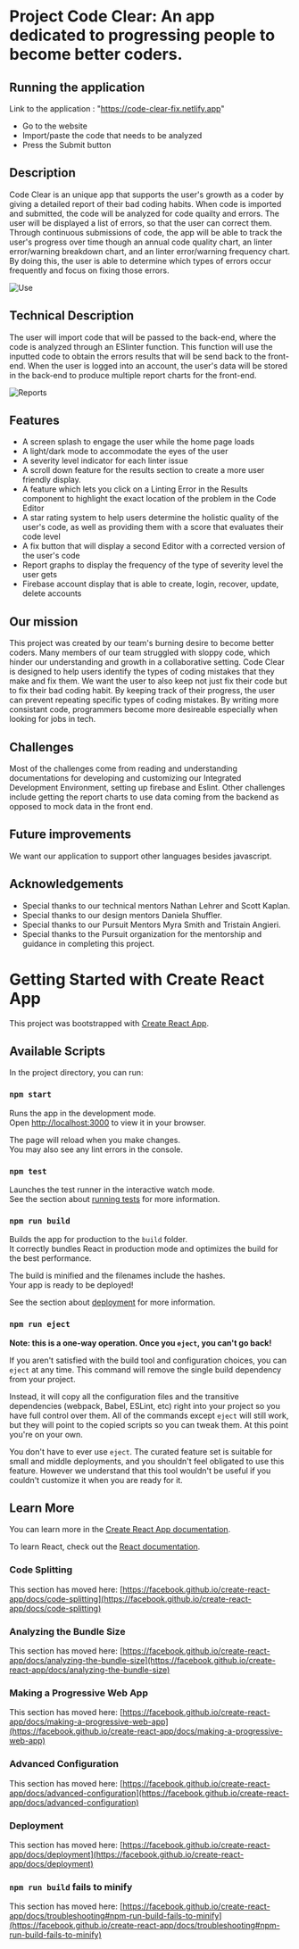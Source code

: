# Project Code Clear: An app dedicated to progressing people to become better coders.


## Running the application

Link to the application : "https://code-clear-fix.netlify.app"

  * Go to the website
  * Import/paste the code that needs to be analyzed
  * Press the Submit button


## Description

Code Clear is an unique app that supports the user's growth as a coder by giving a detailed report of their bad coding habits. When code is imported and submitted, the code will be analyzed for code quailty and errors. The user will be displayed a list of errors, so that the user can correct them. Through continuous submissions of code, the app will be able to track the user's progress over time though an annual code quality chart, an linter error/warning breakdown chart, and an linter error/warning frequency chart. By doing this, the user is able to determine which types of errors occur frequently and focus on fixing those errors.

![Use](https://media.giphy.com/media/vt7FEIIDOcyeOZtlbp/giphy.gif)

## Technical Description

The user will import code that will be passed to the back-end, where the code is analyzed through an ESlinter function. This function will use the inputted code to obtain the errors results that will be send back to the front-end. When the user is logged into an account, the user's data will be stored in the back-end to produce multiple report charts for the front-end.

![Reports](https://media.giphy.com/media/ni4JjNQBUUsdWMVixH/giphy.gif)

## Features

   * A screen splash to engage the user while the home page loads
   * A light/dark mode to accommodate the eyes of the user
   * A severity level indicator for each linter issue
   * A scroll down feature for the results section to create a more user friendly display.
   * A feature which lets you click on a Linting Error in the Results component to highlight the  exact location of the problem in the Code Editor
   * A star rating system to help users determine the holistic quality of the user's code, as well as providing them with a score that evaluates their code level
   * A fix button that will display a second Editor with a corrected version of the user's code
   * Report graphs to display the frequency of the type of severity level the user gets
   * Firebase account display that is able to create, login, recover, update, delete accounts

## Our mission

This project was created by our team's burning desire to become better coders. Many members of our team struggled with sloppy code, which hinder our understanding and growth in a collaborative setting. Code Clear is designed to help users identify the types of coding mistakes that they make and fix them. We want the user to also keep not just fix their code but to fix their bad coding habit. By keeping track of their progress, the user can prevent repeating specific types of coding mistakes. By writing more consistant code, programmers become more desireable especially when looking for jobs in tech.

## Challenges

Most of the challenges come from reading and understanding documentations for developing and customizing our Integrated Development Environment, setting up firebase and Eslint. Other challenges include getting the report charts to use data coming from the backend as opposed to mock data in the front end.

## Future improvements

We want our application to support other languages besides javascript.

## Acknowledgements

   * Special thanks to our technical mentors Nathan Lehrer and Scott Kaplan.
   * Special thanks to our design mentors Daniela Shuffler.
   * Special thanks to our Pursuit Mentors Myra Smith and Tristain Angieri.
   * Special thanks to the Pursuit organization for the mentorship and guidance in completing this project.  




   

# Getting Started with Create React App

This project was bootstrapped with [Create React App](https://github.com/facebook/create-react-app).

## Available Scripts

 In the project directory, you can run:

### `npm start`

Runs the app in the development mode.\
Open [http://localhost:3000](http://localhost:3000) to view it in your browser.

The page will reload when you make changes.\
You may also see any lint errors in the console.

### `npm test`

Launches the test runner in the interactive watch mode.\
See the section about [running tests](https://facebook.github.io/create-react-app/docs/running-tests) for more information.

### `npm run build`

Builds the app for production to the `build` folder.\
It correctly bundles React in production mode and optimizes the build for the best performance.

The build is minified and the filenames include the hashes.\
Your app is ready to be deployed!

See the section about [deployment](https://facebook.github.io/create-react-app/docs/deployment) for more information.

### `npm run eject`

**Note: this is a one-way operation. Once you `eject`, you can't go back!**

If you aren't satisfied with the build tool and configuration choices, you can `eject` at any time. This command will remove the single build dependency from your project.

Instead, it will copy all the configuration files and the transitive dependencies (webpack, Babel, ESLint, etc) right into your project so you have full control over them. All of the commands except `eject` will still work, but they will point to the copied scripts so you can tweak them. At this point you're on your own.

You don't have to ever use `eject`. The curated feature set is suitable for small and middle deployments, and you shouldn't feel obligated to use this feature. However we understand that this tool wouldn't be useful if you couldn't customize it when you are ready for it.

## Learn More

You can learn more in the [Create React App documentation](https://facebook.github.io/create-react-app/docs/getting-started).

To learn React, check out the [React documentation](https://reactjs.org/).

### Code Splitting

This section has moved here: [https://facebook.github.io/create-react-app/docs/code-splitting](https://facebook.github.io/create-react-app/docs/code-splitting)

### Analyzing the Bundle Size

This section has moved here: [https://facebook.github.io/create-react-app/docs/analyzing-the-bundle-size](https://facebook.github.io/create-react-app/docs/analyzing-the-bundle-size)

### Making a Progressive Web App

This section has moved here: [https://facebook.github.io/create-react-app/docs/making-a-progressive-web-app](https://facebook.github.io/create-react-app/docs/making-a-progressive-web-app)

### Advanced Configuration

This section has moved here: [https://facebook.github.io/create-react-app/docs/advanced-configuration](https://facebook.github.io/create-react-app/docs/advanced-configuration)

### Deployment

This section has moved here: [https://facebook.github.io/create-react-app/docs/deployment](https://facebook.github.io/create-react-app/docs/deployment)

### `npm run build` fails to minify

This section has moved here: [https://facebook.github.io/create-react-app/docs/troubleshooting#npm-run-build-fails-to-minify](https://facebook.github.io/create-react-app/docs/troubleshooting#npm-run-build-fails-to-minify)
